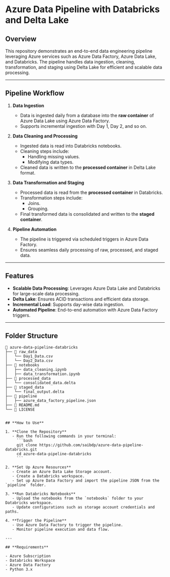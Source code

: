 # Azure Data Pipeline with Databricks and Delta Lake  

## Overview  
This repository demonstrates an end-to-end data engineering pipeline leveraging Azure services such as Azure Data Factory, Azure Data Lake, and Databricks. The pipeline handles data ingestion, cleaning, transformation, and staging using Delta Lake for efficient and scalable data processing.  

---

## Pipeline Workflow  

1. **Data Ingestion**  
   - Data is ingested daily from a database into the **raw container** of Azure Data Lake using Azure Data Factory.  
   - Supports incremental ingestion with Day 1, Day 2, and so on.

2. **Data Cleaning and Processing**  
   - Ingested data is read into Databricks notebooks.  
   - Cleaning steps include:
     - Handling missing values.
     - Modifying data types.  
   - Cleaned data is written to the **processed container** in Delta Lake format.  

3. **Data Transformation and Staging**  
   - Processed data is read from the **processed container** in Databricks.  
   - Transformation steps include:
     - Joins.
     - Grouping.  
   - Final transformed data is consolidated and written to the **staged container**.  

4. **Pipeline Automation**  
   - The pipeline is triggered via scheduled triggers in Azure Data Factory.  
   - Ensures seamless daily processing of raw, processed, and staged data.

---

## Features  

- **Scalable Data Processing**: Leverages Azure Data Lake and Databricks for large-scale data processing.  
- **Delta Lake**: Ensures ACID transactions and efficient data storage.  
- **Incremental Load**: Supports day-wise data ingestion.  
- **Automated Pipeline**: End-to-end automation with Azure Data Factory triggers.  

---

## Folder Structure  

```plaintext
📁 azure-data-pipeline-databricks  
├── 📂 raw_data  
│   └── Day1_Data.csv  
│   └── Day2_Data.csv  
├── 📂 notebooks  
│   ├── data_cleaning.ipynb  
│   ├── data_transformation.ipynb  
├── 📂 processed_data  
│   └── consolidated_data.delta  
├── 📂 staged_data  
│   └── final_output.delta  
├── 📂 pipeline  
│   ├── azure_data_factory_pipeline.json  
├── 📜 README.md  
└── 📜 LICENSE


## **How to Use**

1. **Clone the Repository**  
   - Run the following commands in your terminal:  
     ```bash
     git clone https://github.com/saibdp/azure-data-pipeline-databricks.git
     cd azure-data-pipeline-databricks
     ```

2. **Set Up Azure Resources**  
   - Create an Azure Data Lake Storage account.  
   - Create a Databricks workspace.  
   - Set up Azure Data Factory and import the pipeline JSON from the `pipeline` folder.  

3. **Run Databricks Notebooks**  
   - Upload the notebooks from the `notebooks` folder to your Databricks workspace.  
   - Update configurations such as storage account credentials and paths.  

4. **Trigger the Pipeline**  
   - Use Azure Data Factory to trigger the pipeline.  
   - Monitor pipeline execution and data flow.  

---

## **Requirements**  

- Azure Subscription  
- Databricks Workspace  
- Azure Data Factory  
- Python 3.x  
